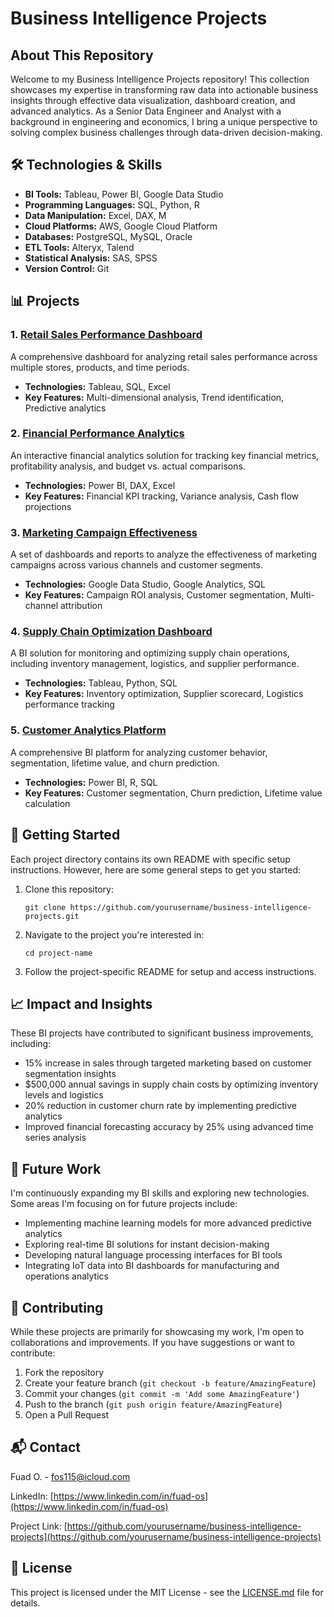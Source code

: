 # Business Intelligence Projects

## About This Repository

Welcome to my Business Intelligence Projects repository! This collection showcases my expertise in transforming raw data into actionable business insights through effective data visualization, dashboard creation, and advanced analytics. As a Senior Data Engineer and Analyst with a background in engineering and economics, I bring a unique perspective to solving complex business challenges through data-driven decision-making.

## 🛠 Technologies & Skills

- **BI Tools:** Tableau, Power BI, Google Data Studio
- **Programming Languages:** SQL, Python, R
- **Data Manipulation:** Excel, DAX, M
- **Cloud Platforms:** AWS, Google Cloud Platform
- **Databases:** PostgreSQL, MySQL, Oracle
- **ETL Tools:** Alteryx, Talend
- **Statistical Analysis:** SAS, SPSS
- **Version Control:** Git

## 📊 Projects

### 1. [Retail Sales Performance Dashboard](./retail-sales-dashboard)
A comprehensive dashboard for analyzing retail sales performance across multiple stores, products, and time periods.
- **Technologies:** Tableau, SQL, Excel
- **Key Features:** Multi-dimensional analysis, Trend identification, Predictive analytics

### 2. [Financial Performance Analytics](./financial-analytics)
An interactive financial analytics solution for tracking key financial metrics, profitability analysis, and budget vs. actual comparisons.
- **Technologies:** Power BI, DAX, Excel
- **Key Features:** Financial KPI tracking, Variance analysis, Cash flow projections

### 3. [Marketing Campaign Effectiveness](./marketing-campaign-effectiveness)
A set of dashboards and reports to analyze the effectiveness of marketing campaigns across various channels and customer segments.
- **Technologies:** Google Data Studio, Google Analytics, SQL
- **Key Features:** Campaign ROI analysis, Customer segmentation, Multi-channel attribution

### 4. [Supply Chain Optimization Dashboard](./supply-chain-dashboard)
A BI solution for monitoring and optimizing supply chain operations, including inventory management, logistics, and supplier performance.
- **Technologies:** Tableau, Python, SQL
- **Key Features:** Inventory optimization, Supplier scorecard, Logistics performance tracking

### 5. [Customer Analytics Platform](./customer-analytics-platform)
A comprehensive BI platform for analyzing customer behavior, segmentation, lifetime value, and churn prediction.
- **Technologies:** Power BI, R, SQL
- **Key Features:** Customer segmentation, Churn prediction, Lifetime value calculation

## 🚀 Getting Started

Each project directory contains its own README with specific setup instructions. However, here are some general steps to get you started:

1. Clone this repository:
   ```
   git clone https://github.com/yourusername/business-intelligence-projects.git
   ```
2. Navigate to the project you're interested in:
   ```
   cd project-name
   ```
3. Follow the project-specific README for setup and access instructions.

## 📈 Impact and Insights

These BI projects have contributed to significant business improvements, including:

- 15% increase in sales through targeted marketing based on customer segmentation insights
- $500,000 annual savings in supply chain costs by optimizing inventory levels and logistics
- 20% reduction in customer churn rate by implementing predictive analytics
- Improved financial forecasting accuracy by 25% using advanced time series analysis

## 🔮 Future Work

I'm continuously expanding my BI skills and exploring new technologies. Some areas I'm focusing on for future projects include:

- Implementing machine learning models for more advanced predictive analytics
- Exploring real-time BI solutions for instant decision-making
- Developing natural language processing interfaces for BI tools
- Integrating IoT data into BI dashboards for manufacturing and operations analytics

## 🤝 Contributing

While these projects are primarily for showcasing my work, I'm open to collaborations and improvements. If you have suggestions or want to contribute:

1. Fork the repository
2. Create your feature branch (`git checkout -b feature/AmazingFeature`)
3. Commit your changes (`git commit -m 'Add some AmazingFeature'`)
4. Push to the branch (`git push origin feature/AmazingFeature`)
5. Open a Pull Request

## 📬 Contact

Fuad O. - [fos115@icloud.com](mailto:fos115@icloud.com)

LinkedIn: [https://www.linkedin.com/in/fuad-os](https://www.linkedin.com/in/fuad-os)

Project Link: [https://github.com/yourusername/business-intelligence-projects](https://github.com/yourusername/business-intelligence-projects)

## 📜 License

This project is licensed under the MIT License - see the [LICENSE.md](LICENSE.md) file for details.
